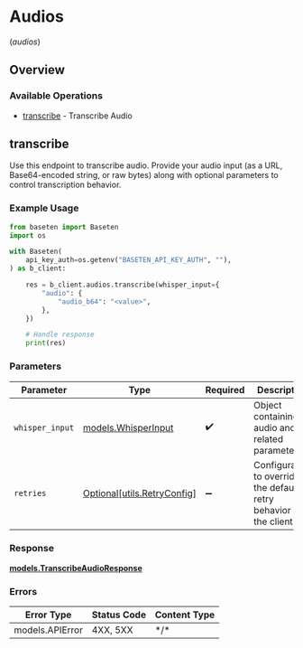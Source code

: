 # Audios
(*audios*)

## Overview

### Available Operations

* [transcribe](#transcribe) - Transcribe Audio

## transcribe

Use this endpoint to transcribe audio. Provide your audio input (as a URL, Base64-encoded string, or raw bytes) along with optional parameters to control transcription behavior.


### Example Usage

```python
from baseten import Baseten
import os

with Baseten(
    api_key_auth=os.getenv("BASETEN_API_KEY_AUTH", ""),
) as b_client:

    res = b_client.audios.transcribe(whisper_input={
        "audio": {
            "audio_b64": "<value>",
        },
    })

    # Handle response
    print(res)

```

### Parameters

| Parameter                                                           | Type                                                                | Required                                                            | Description                                                         |
| ------------------------------------------------------------------- | ------------------------------------------------------------------- | ------------------------------------------------------------------- | ------------------------------------------------------------------- |
| `whisper_input`                                                     | [models.WhisperInput](../../models/whisperinput.md)                 | :heavy_check_mark:                                                  | Object containing audio and related parameters.                     |
| `retries`                                                           | [Optional[utils.RetryConfig]](../../models/utils/retryconfig.md)    | :heavy_minus_sign:                                                  | Configuration to override the default retry behavior of the client. |

### Response

**[models.TranscribeAudioResponse](../../models/transcribeaudioresponse.md)**

### Errors

| Error Type      | Status Code     | Content Type    |
| --------------- | --------------- | --------------- |
| models.APIError | 4XX, 5XX        | \*/\*           |
